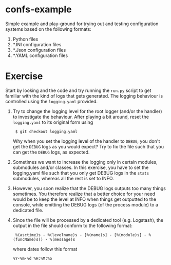 # confs-example

Simple example and play-ground for trying out and testing configuration systems based on
the following formats:

1. Python files
2. *.INI configuration files
3. *.Json configuration files
4. *.YAML configuration files

Exercise
========

Start by looking and the code and try running the `run.py` script to get 
familiar with the kind of logs that gets generated. The logging behaviour is 
controlled using the `logging.yaml` provided. 

1. Try to change the logging level for the root logger (and/or the handler) 
   to investigate the behaviour. After playing a bit around, reset the 
   `logging.yaml` to its original form using 
   
        $ git checkout logging.yaml

   Why when you set the logging level of the handler to `DEBUG`, you don't 
   get the `DEBUG` logs as you would expect? Try to fix the file such that you 
   can get the `DEBUG` logs, as expected. 

2. Sometimes we want to increase the logging only in certain modules, 
   submodules and/or classes. In this exercise, you have to set the 
   logging.yaml file such that you only get DEBUG logs in the `stats` 
   submodules, whereas all the rest is set to INFO.
    
3. However, you soon realize that the DEBUG logs outputs too many things 
   sometimes. You therefore realize that a better choice for your need 
   would be to keep the level at INFO when things get outputted to the 
   console, while emitting the DEBUG logs (of the process module) to 
   a dedicated file.
   
4. Since the file will be processed by a dedicated tool (e.g. Logstash),
   the output in the file should conform to the following format:
   
    ` %(asctime)s - %(levelname)s - [%(name)s] - [%(module)s] - %(funcName)s() - %(message)s` 
   
    where dates follow this format
   
    ` %Y-%m-%d %H:%M:%S `